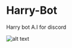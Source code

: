 # Harry-Bot

Harry bot A.I for discord

![alt text](https://cdn.discordapp.com/attachments/798650271508463658/898316176365588520/HarryClown.png)
